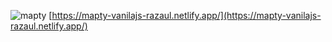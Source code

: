 ![mapty](https://user-images.githubusercontent.com/93304983/207848054-50f3b846-cb30-48ce-a3c9-2136fe024a10.png)
[https://mapty-vanilajs-razaul.netlify.app/](https://mapty-vanilajs-razaul.netlify.app/)
